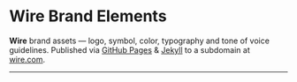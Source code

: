 # Wire Brand Elements

**Wire** brand assets — logo, symbol, color, typography and tone of voice guidelines.
Published via [GitHub Pages][1] & [Jekyll][2] to a subdomain at [wire.com][3].

---

[1]: https://pages.github.com
[2]: https://jekyllrb.com
[3]: http://wire.com
